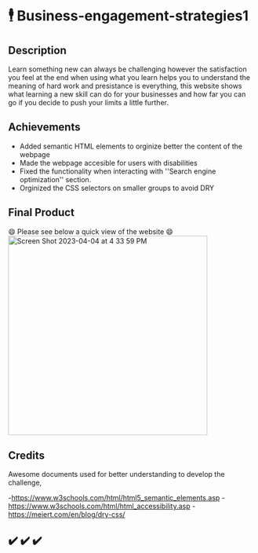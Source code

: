 # 🕴️ Business-engagement-strategies1

## Description

Learn something new can always be challenging however the satisfaction you feel at the end when using what you learn helps you to understand the meaning of hard work and presistance is everything, this website shows what learning a new skill can do for your businesses and how far you can go if you decide to push your limits a little further.

## Achievements

- Added semantic HTML elements to orginize better the content of the webpage
- Made the webpage accesible for users with disabilities 
- Fixed the functionality when interacting with ''Search engine optimization'' section.
- Orginized the CSS selectors on smaller groups to avoid DRY

## Final Product

 😄 Please see below a quick view of the website 😄 
<img width="406" alt="Screen Shot 2023-04-04 at 4 33 59 PM" src="https://user-images.githubusercontent.com/128196586/229914874-d10e5712-096b-440c-a43b-a9b531fdc102.png">

## Credits 

Awesome documents used for better understanding to develop the challenge,

-https://www.w3schools.com/html/html5_semantic_elements.asp
-https://www.w3schools.com/html/html_accessibility.asp
-https://meiert.com/en/blog/dry-css/

## ✔️ ✔️ ✔️





